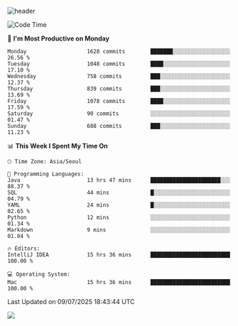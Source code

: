 ![header](https://capsule-render.vercel.app/api?type=Egg&color=timeAuto&height=300&section=header&text=PoPo&fontSize=90&animation=fadeIn)

  <!--START_SECTION:waka-->
![Code Time](http://img.shields.io/badge/Code%20Time-2%2C816%20hrs%2049%20mins-blue)

📅 **I'm Most Productive on Monday** 

```text
Monday                   1628 commits        ███████░░░░░░░░░░░░░░░░░░   26.56 % 
Tuesday                  1048 commits        ████░░░░░░░░░░░░░░░░░░░░░   17.10 % 
Wednesday                758 commits         ███░░░░░░░░░░░░░░░░░░░░░░   12.37 % 
Thursday                 839 commits         ███░░░░░░░░░░░░░░░░░░░░░░   13.69 % 
Friday                   1078 commits        ████░░░░░░░░░░░░░░░░░░░░░   17.59 % 
Saturday                 90 commits          ░░░░░░░░░░░░░░░░░░░░░░░░░   01.47 % 
Sunday                   688 commits         ███░░░░░░░░░░░░░░░░░░░░░░   11.23 % 
```


📊 **This Week I Spent My Time On** 

```text
🕑︎ Time Zone: Asia/Seoul

💬 Programming Languages: 
Java                     13 hrs 47 mins      ██████████████████████░░░   88.37 % 
SQL                      44 mins             █░░░░░░░░░░░░░░░░░░░░░░░░   04.79 % 
YAML                     24 mins             █░░░░░░░░░░░░░░░░░░░░░░░░   02.65 % 
Python                   12 mins             ░░░░░░░░░░░░░░░░░░░░░░░░░   01.34 % 
Markdown                 9 mins              ░░░░░░░░░░░░░░░░░░░░░░░░░   01.04 % 

🔥 Editors: 
IntelliJ IDEA            15 hrs 36 mins      █████████████████████████   100.00 % 

💻 Operating System: 
Mac                      15 hrs 36 mins      █████████████████████████   100.00 % 
```


 Last Updated on 09/07/2025 18:43:44 UTC
<!--END_SECTION:waka-->



<img src="https://capsule-render.vercel.app/api?type=Egg&color=timeAuto&height=300&section=footer&text=PoPo&fontSize=90&animation=fadeIn&reversal=true" />
